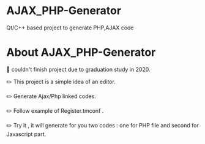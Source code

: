 # AJAX_PHP-Generator
 Qt/C++ based project to generate PHP,AJAX code 

# About AJAX_PHP-Generator
 :pushpin: couldn't finish project due to graduation study in 2020.
 
 :pencil2: This project is a simple idea of an editor.
 
 :pencil2: Generate Ajax/Php linked codes.
 
 :pencil2: Follow example of Register.tmconf  .
 
 :pencil2: Try it , it will generate for you two codes : one for PHP file and second for Javascript part.
 
